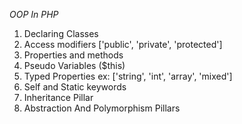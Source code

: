 _OOP In PHP_

1. Declaring Classes
2. Access modifiers ['public', 'private', 'protected']
3. Properties and methods
4. Pseudo Variables ($this)
5. Typed Properties ex: ['string', 'int', 'array', 'mixed']
6. Self and Static keywords
7. Inheritance Pillar
8. Abstraction And Polymorphism Pillars
